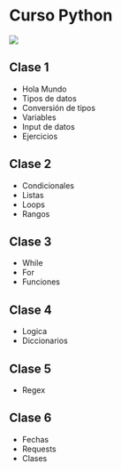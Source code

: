 # Curso Python

<img src="https://i.pinimg.com/736x/e5/20/d5/e520d5fdf66615af98e523582d226bef.jpg" />

## Clase 1

- Hola Mundo
- Tipos de datos
- Conversión de tipos
- Variables
- Input de datos
- Ejercicios

## Clase 2

- Condicionales
- Listas
- Loops
- Rangos

## Clase 3

- While
- For
- Funciones

## Clase 4

- Logica
- Diccionarios

## Clase 5

- Regex

## Clase 6

- Fechas
- Requests
- Clases
